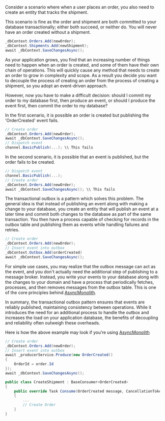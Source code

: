 Consider a scenario where when a user places an order, you also need to create an entity that tracks the shipment.

This scenario is fine as the order and shipment are both committed to your database transactionally; either both succeed, or neither do. You will never have an order created without a shipment.

```csharp
_dbContext.Orders.Add(newOrder);
_dbContext.Shipments.Add(newShipment);
await _dbContext.SaveChangesAsync();
```

As your application grows, you find that an increasing number of things need to happen when an order is created, and some of them have their own chain of operations. This will quickly cause any method that needs to create an order to grow in complexity and scope. As a result you decide you want to decouple the process of creating an order from the process of creating a shipment, so you adopt an event-driven approach.

However, now you have to make a difficult decision: should I commit my order to my database first, then produce an event, or should I produce the event first, then commit the order to my database?

In the first scenario, it is possible an order is created but publishing the 'OrderCreated' event fails.

```csharp
// Create order
_dbContext.Orders.Add(newOrder);
await _dbContext.SaveChangesAsync();
// Dispatch event
channel.BasicPublish(...); \\ This fails
```

In the second scenario, it is possible that an event is published, but the order fails to be created.

```csharp
// Dispatch event
channel.BasicPublish(...);
// Create order
_dbContext.Orders.Add(newOrder);
await _dbContext.SaveChangesAsync(); \\ This fails
```

The transactional outbox is a pattern which solves this problem. The general idea is that instead of publishing an event along with making a change to your database, you create an entity that will publish an event at a later time and commit both changes to the database as part of the same transaction. You then have a process capable of checking for records in the outbox table and publishing them as events while handling failures and retries.

```csharp
// Create order
_dbContext.Orders.Add(newOrder);
// Insert event into outbox
_dbContext.Outbox.Add(orderCreated)
await _dbContext.SaveChangesAsync();
```

For simple use cases, you may realize that the outbox message can act as the event, and you don't actually need the additional step of publishing to a message broker. Instead, you write your events to your database along with the changes to your domain and have a process that periodically fetches, processes, and then removes messages from the outbox table. This is one of the core principles behind [AsyncMonolith](https://github.com/Timmoth/AsyncMonolith).

In summary, the transactional outbox pattern ensures that events are reliably published, maintaining consistency between operations. While it introduces the need for an additional process to handle the outbox and increases the load on your application database, the benefits of decoupling and reliability often outweigh these overheads.

Here is how the above example may look if you’re using [AsyncMonolith](https://github.com/Timmoth/AsyncMonolith)

```csharp
// Create order
_dbContext.Orders.Add(newOrder);
// Insert event into outbox
await _producerService.Produce(new OrderCreated()
{
    OrderId = order.Id
});
await _dbContext.SaveChangesAsync();
```

```csharp
public class CreateShipment : BaseConsumer<OrderCreated>
{
    public override Task Consume(OrderCreated message, CancellationToken cancellationToken)
    {
        ...
        // Create Order
    }
}
```
